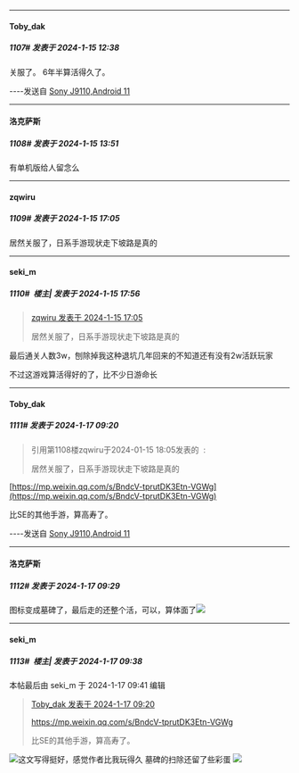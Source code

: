 
*****

####  Toby_dak  
##### 1107#       发表于 2024-1-15 12:38

关服了。
6年半算活得久了。

----发送自 [Sony J9110,Android 11](http://stage1.5j4m.com/?1.37)


*****

####  洛克萨斯  
##### 1108#       发表于 2024-1-15 13:51

有单机版给人留念么


*****

####  zqwiru  
##### 1109#       发表于 2024-1-15 17:05

居然关服了，日系手游现状走下坡路是真的


*****

####  seki_m  
##### 1110#         楼主| 发表于 2024-1-15 17:56

<blockquote><a href="httphttps://bbs.saraba1st.com/2b/forum.php?mod=redirect&amp;goto=findpost&amp;pid=63656935&amp;ptid=1484202" target="_blank">zqwiru 发表于 2024-1-15 17:05</a>

居然关服了，日系手游现状走下坡路是真的</blockquote>
最后通关人数3w，刨除掉我这种退坑几年回来的不知道还有没有2w活跃玩家

不过这游戏算活得好的了，比不少日游命长


*****

####  Toby_dak  
##### 1111#       发表于 2024-1-17 09:20

<blockquote>引用第1108楼zqwiru于2024-01-15 18:05发表的  :

居然关服了，日系手游现状走下坡路是真的</blockquote>
[https://mp.weixin.qq.com/s/BndcV-tprutDK3Etn-VGWg](https://mp.weixin.qq.com/s/BndcV-tprutDK3Etn-VGWg)

比SE的其他手游，算高寿了。

----发送自 [Sony J9110,Android 11](http://stage1.5j4m.com/?1.37)


*****

####  洛克萨斯  
##### 1112#       发表于 2024-1-17 09:29

图标变成墓碑了，最后走的还整个活，可以，算体面了<img src="https://static.saraba1st.com/image/smiley/face2017/057.png" referrerpolicy="no-referrer">


*****

####  seki_m  
##### 1113#         楼主| 发表于 2024-1-17 09:38

 本帖最后由 seki_m 于 2024-1-17 09:41 编辑 
<blockquote><a href="httphttps://bbs.saraba1st.com/2b/forum.php?mod=redirect&amp;goto=findpost&amp;pid=63673690&amp;ptid=1484202" target="_blank">Toby_dak 发表于 2024-1-17 09:20</a>

https://mp.weixin.qq.com/s/BndcV-tprutDK3Etn-VGWg

比SE的其他手游，算高寿了。</blockquote>
<img src="https://static.saraba1st.com/image/smiley/face2017/068.png" referrerpolicy="no-referrer">这文写得挺好，感觉作者比我玩得久
墓碑的扫除还留了些彩蛋
<img src="https://p.sda1.dev/15/6f3fc346f25117e5674ba83a7854ed69/CMP_20240117094120087.jpg" referrerpolicy="no-referrer">

